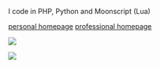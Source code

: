 I code in PHP, Python and Moonscript (Lua)


[personal homepage](http://asciibene.tx0.org)
[professional homepage](https://asciibene.cardd.co/)

![](https://raw.githubusercontent.com/asciibene/stats/master/generated/overview.svg#gh-dark-mode-only)

![](https://raw.githubusercontent.com/asciibene/stats/master/generated/languages.svg#gh-dark-mode-only)
